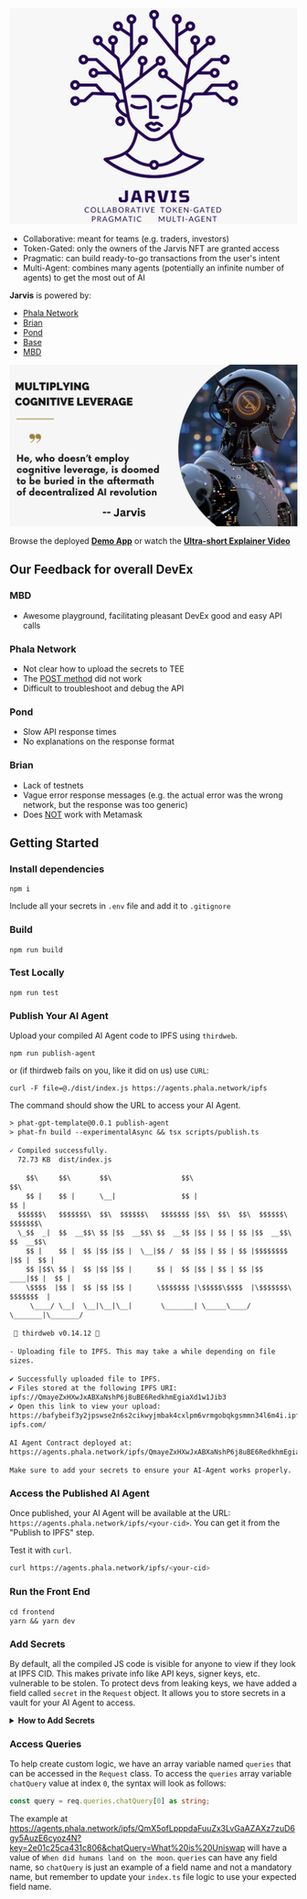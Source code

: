 ![Jarvis pragmatic multi-agent](./public/Jarvis.png)

- Collaborative: meant for teams (e.g. traders, investors)
- Token-Gated: only the owners of the Jarvis NFT are granted access
- Pragmatic: can build ready-to-go transactions from the user's intent
- Multi-Agent: combines many agents (potentially an infinite number of agents) to get the most out of AI

__Jarvis__ is powered by:
- [Phala Network](https://phala.network)
- [Brian](https://www.brianknows.org)
- [Pond](https://cryptopond.xyz)
- [Base](https://www.base.org)
- [MBD](https://www.mbd.xyz)

![Jarvis pragmatic multi-agent](./public/Jarvis-quote.png)

Browse the deployed [__Demo App__](https://jarvis-orpin-one.vercel.app) or watch the [__Ultra-short Explainer Video__](https://www.youtube.com/watch?v=2keF5hi94xU)

## Our Feedback for overall DevEx
### MBD
- Awesome playground, facilitating pleasant DevEx good and easy API calls

### Phala Network
- Not clear how to upload the secrets to TEE
- The [POST method](https://github.com/fabriziogianni7/Jarvis/blob/d9ea315ca960a15d90ceaf99dca00043381ae0bf/src/index.ts#L50) did not work
- Difficult to troubleshoot and debug the API

### Pond
- Slow API response times
- No explanations on the response format

### Brian
- Lack of testnets
- Vague error response messages (e.g. the actual error was the wrong network, but the response was too generic)
- Does [NOT](https://github.com/fabriziogianni7/Jarvis/blob/d9ea315ca960a15d90ceaf99dca00043381ae0bf/frontend/src/app/hooks/useBrian.ts#L54) work with Metamask

## Getting Started
### Install dependencies
```shell
npm i
```

Include all your secrets in `.env` file and add it to `.gitignore`

### Build
```shell
npm run build
```

### Test Locally
```shell
npm run test
```

### Publish Your AI Agent
Upload your compiled AI Agent code to IPFS using `thirdweb`.
```shell
npm run publish-agent
```
or (if thirdweb fails on you, like it did on us) use `CURL`:
```shell
curl -F file=@./dist/index.js https://agents.phala.network/ipfs
```

The command should show the URL to access your AI Agent.
```shell
> phat-gpt-template@0.0.1 publish-agent
> phat-fn build --experimentalAsync && tsx scripts/publish.ts

✓ Compiled successfully.
  72.73 KB  dist/index.js

    $$\     $$\       $$\                 $$\                         $$\       
    $$ |    $$ |      \__|                $$ |                        $$ |      
  $$$$$$\   $$$$$$$\  $$\  $$$$$$\   $$$$$$$ |$$\  $$\  $$\  $$$$$$\  $$$$$$$\  
  \_$$  _|  $$  __$$\ $$ |$$  __$$\ $$  __$$ |$$ | $$ | $$ |$$  __$$\ $$  __$$\ 
    $$ |    $$ |  $$ |$$ |$$ |  \__|$$ /  $$ |$$ | $$ | $$ |$$$$$$$$ |$$ |  $$ |
    $$ |$$\ $$ |  $$ |$$ |$$ |      $$ |  $$ |$$ | $$ | $$ |$$   ____|$$ |  $$ |
    \$$$$  |$$ |  $$ |$$ |$$ |      \$$$$$$$ |\$$$$$\$$$$  |\$$$$$$$\ $$$$$$$  |
     \____/ \__|  \__|\__|\__|       \_______| \_____\____/  \_______|\_______/ 

 💎 thirdweb v0.14.12 💎

- Uploading file to IPFS. This may take a while depending on file sizes.

✔ Successfully uploaded file to IPFS.
✔ Files stored at the following IPFS URI: ipfs://QmayeZxHXwJxABXaNshP6j8uBE6RedkhmEgiaXd1w1Jib3
✔ Open this link to view your upload: https://bafybeif3y2jpswse2n6s2cikwyjmbak4cxlpm6vrmgobqkgsmmn34l6m4i.ipfs.cf-ipfs.com/

AI Agent Contract deployed at: https://agents.phala.network/ipfs/QmayeZxHXwJxABXaNshP6j8uBE6RedkhmEgiaXd1w1Jib3

Make sure to add your secrets to ensure your AI-Agent works properly.
```

### Access the Published AI Agent

Once published, your AI Agent will be available at the URL: `https://agents.phala.network/ipfs/<your-cid>`. You can get it from the "Publish to IPFS" step.

Test it with `curl`.

```bash
curl https://agents.phala.network/ipfs/<your-cid>
```

### Run the Front End
```shell
cd frontend
yarn && yarn dev
```

### Add Secrets

By default, all the compiled JS code is visible for anyone to view if they look at IPFS CID. This makes private info like API keys, signer keys, etc. vulnerable to be stolen. To protect devs from leaking keys, we have added a field called `secret` in the `Request` object. It allows you to store secrets in a vault for your AI Agent to access.

<details>
<summary><b>How to Add Secrets</b></summary>

The steps to add a `secret` is simple. We will add the [Brian](https://www.brianknows.org/app/) API Key in this example by creating a secret JSON object with the `brianApiKey`:

```json
{"brianApiKey": "<BRIAN_API_KEY>"}
```

Then in your frame code, you will be able to access the secret key via `req.secret` object:

```js
async function POST(req: Request): Promise<Response> {
    const apiKey = req.secret?.apiKey
}
```

> **Note**: Before continuing, make sure to publish your compiled AI Agent JS code, so you can add secrets to the CID.

**Open terminal**
Use `curl` to `POST` your secrets to `https://agents.phala.network/vaults`. Replace `IPFS_CID` with the CID to the compile JS code in IPFS, and replace `<BRIAN_API_KEY>` with your Brian API key. Note that you can name the secret field name something other than `brianApiKey`, but you will need to access the key in your `index.ts` file with the syntax `req.secret?.<your-secret-field-name> as string`

The command will look like this:
```shell
curl https://agents.phala.network/vaults -H 'Content-Type: application/json' -d '{"cid": "IPFS_CID", "data": {"brianApiKey": "<BRIAN_API_KEY>"}}'
# Output:
# {"token":"e85ae53d2ba4ca8d","key":"e781ef31210e0362","succeed":true}
```

The API returns a `token` and a `key`. The `key` is the id of your secret. It can be used to specify which secret you are going to pass to your frame. The `token` can be used by the developer to access the raw secret. You should never leak the `token`.

To verify the secret, run the following command where `key` and `token` are replaced with the values from adding your `secret` to the vault.
```shell
curl https://agents.phala.network/vaults/<key>/<token>
```

Expected output:
```shell
{"data":{"brianApiKey":"<BRIAN_API_KEY>"},"succeed":true}
```

If you are using secrets, make sure that your URL is set in the following syntax where `cid` is the IPFS CID of your compiled JS file and `key` is the `key` from adding secrets to your vault.
```text
https://agents.phala.network/ipfs/<cid>?key=<key>
```

Example:
https://agents.phala.network/ipfs/QmX5ofLpppdaFuuZx3LvGaAZAXz7zuD6gy5AuzE6cyoz4N?key=2e01c25ca431c806&chatQuery=What%20is%20Uniswap

</details>

### Access Queries
To help create custom logic, we have an array variable named `queries` that can be accessed in the `Request` class. To access the `queries` array variable `chatQuery` value at index `0`, the syntax will look as follows:
```typescript
const query = req.queries.chatQuery[0] as string;
```
The example at https://agents.phala.network/ipfs/QmX5ofLpppdaFuuZx3LvGaAZAXz7zuD6gy5AuzE6cyoz4N?key=2e01c25ca431c806&chatQuery=What%20is%20Uniswap will have a value of `When did humans land on the moon`. `queries` can have any field name, so `chatQuery` is just an example of a field name and not a mandatory name, but remember to update your `index.ts` file logic to use your expected field name.